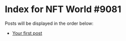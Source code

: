 # Index for NFT World #9081
Posts will be displayed in the order below:

- [Your first post](./001-first.md)

